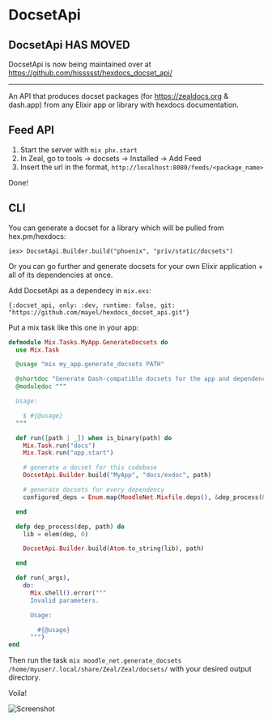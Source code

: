 # DocsetApi

## **DocsetApi HAS MOVED**

DocsetApi is now being maintained over at https://github.com/hissssst/hexdocs_docset_api/

---

An API that produces docset packages (for https://zealdocs.org & dash.app) from any Elixir app or library with hexdocs documentation. 

## Feed API

1. Start the server with `mix phx.start`
2. In Zeal, go to tools -> docsets -> Installed -> Add Feed
3. Insert the url in the format, `http://localhost:8080/feeds/<package_name>`

Done!

## CLI

You can generate a docset for a library which will be pulled from hex.pm/hexdocs:

`iex> DocsetApi.Builder.build("phoenix", "priv/static/docsets")`

Or you can go further and generate docsets for your own Elixir application + all of its dependencies at once. 

Add DocsetApi as a dependecy in `mix.exs`:

`{:docset_api, only: :dev, runtime: false, git: "https://github.com/mayel/hexdocs_docset_api.git"}`

Put a mix task like this one in your app:

```elixir
defmodule Mix.Tasks.MyApp.GenerateDocsets do
  use Mix.Task

  @usage "mix my_app.generate_docsets PATH"

  @shortdoc "Generate Dash-compatible docsets for the app and dependencies."
  @moduledoc """

  Usage:

    $ #{@usage}
  """

  def run([path | _]) when is_binary(path) do
    Mix.Task.run("docs")
    Mix.Task.run("app.start")

    # generate a docset for this codebase
    DocsetApi.Builder.build("MyApp", "docs/exdoc", path)

    # generate docsets for every dependency
    configured_deps = Enum.map(MoodleNet.Mixfile.deps(), &dep_process(&1, path))

  end

  defp dep_process(dep, path) do
    lib = elem(dep, 0)

    DocsetApi.Builder.build(Atom.to_string(lib), path)

  end

  def run(_args),
    do:
      Mix.shell().error("""
      Invalid parameters.

      Usage:

        #{@usage}
      """)
end
```

Then run the task `mix moodle_net.generate_docsets /home/myuser/.local/share/Zeal/Zeal/docsets/` with your desired output directory. 

Voila!

![Screenshot](https://i.imgur.com/hBfzXoO.png)
